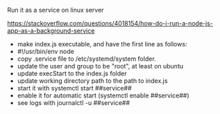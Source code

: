 Run it as a service on linux server

https://stackoverflow.com/questions/4018154/how-do-i-run-a-node-js-app-as-a-background-service

- make index.js executable, and have the first line as follows:
- #!/usr/bin/env node
- copy .service file to /etc/systemd/system folder.
- update the user and group to be "root", at least on ubuntu
- update execStart to the index.js folder
- update working directory path to the path to index.js
- start it with systemctl start ##service##
- enable it for automatic start (systemctl enable ##service##)
- see logs with journalctl -u ##service##
